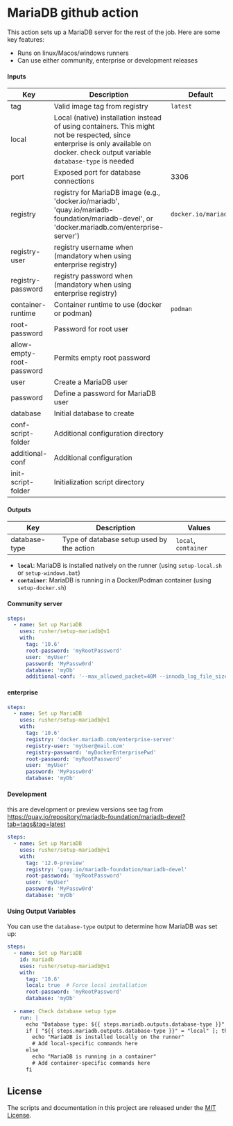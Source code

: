 # MariaDB github action

This action sets up a MariaDB server for the rest of the job. Here are some
key features:

* Runs on linux/Macos/windows runners
* Can use either community, enterprise or development releases

#### Inputs

| Key                       | Description                                                                                                                                   | Default             | Required |
|---------------------------|-----------------------------------------------------------------------------------------------------------------------------------------------|---------------------|----------|
| tag                       | Valid image tag from registry                                                                                                                 | `latest`            | No       |
| local                     | Local (native) installation instead of using containers. This might not be respected, since enterprise is only available on docker. check output variable `database-type` is needed                                                                                     |                     | No       |
| port                      | Exposed port for database connections                                                                                                         | 3306                | No       |
| registry                  | registry for MariaDB image (e.g., 'docker.io/mariadb', 'quay.io/mariadb-foundation/mariadb-devel', or 'docker.mariadb.com/enterprise-server') | `docker.io/mariadb` | No       |
| registry-user             | registry username when (mandatory when using enterprise registry)                                                                             |                     | No       |
| registry-password         | registry password when (mandatory when using enterprise registry)                                                                             |                     | No       |
| container-runtime         | Container runtime to use (docker or podman)                                                                                                   | `podman`            | No       |
| root-password             | Password for root user                                                                                                                        |                     | No       |
| allow-empty-root-password | Permits empty root password                                                                                                                   |                     | No       |
| user                      | Create a MariaDB user                                                                                                                         |                     | No       |
| password                  | Define a password for MariaDB user                                                                                                            |                     | No       |
| database                  | Initial database to create                                                                                                                    |                     | No       |
| conf-script-folder        | Additional configuration directory                                                                                                            |                     | No       |
| additional-conf           | Additional configuration                                                                                                                      |                     | No       |
| init-script-folder        | Initialization script directory                                                                                                               |                     | No       |

#### Outputs

| Key           | Description                                                                                         | Values               |
|---------------|-----------------------------------------------------------------------------------------------------|----------------------|
| database-type | Type of database setup used by the action                                                          | `local`, `container` |

- **`local`**: MariaDB is installed natively on the runner (using `setup-local.sh` or `setup-windows.bat`)
- **`container`**: MariaDB is running in a Docker/Podman container (using `setup-docker.sh`)

#### Community server

```yaml
steps:
  - name: Set up MariaDB
    uses: rusher/setup-mariadb@v1
    with:
      tag: '10.6'
      root-password: 'myRootPassword'
      user: 'myUser'
      password: 'MyPassw0rd'
      database: 'myDb'
      additional-conf: '--max_allowed_packet=40M --innodb_log_file_size=400M'
```

#### enterprise

```yaml
steps:
  - name: Set up MariaDB
    uses: rusher/setup-mariadb@v1
    with:
      tag: '10.6'
      registry: 'docker.mariadb.com/enterprise-server'
      registry-user: 'myUser@mail.com'
      registry-password: 'myDockerEnterprisePwd'
      root-password: 'myRootPassword'
      user: 'myUser'
      password: 'MyPassw0rd'
      database: 'myDb' 
```

#### Development

this are development or preview versions 
see tag from https://quay.io/repository/mariadb-foundation/mariadb-devel?tab=tags&tag=latest

```yaml
steps:
  - name: Set up MariaDB
    uses: rusher/setup-mariadb@v1
    with:
      tag: '12.0-preview'
      registry: 'quay.io/mariadb-foundation/mariadb-devel'
      root-password: 'myRootPassword'
      user: 'myUser'
      password: 'MyPassw0rd'
      database: 'myDb' 
```

#### Using Output Variables

You can use the `database-type` output to determine how MariaDB was set up:

```yaml
steps:
  - name: Set up MariaDB
    id: mariadb
    uses: rusher/setup-mariadb@v1
    with:
      tag: '10.6'
      local: true  # Force local installation
      root-password: 'myRootPassword'
      database: 'myDb'
      
  - name: Check database setup type
    run: |
      echo "Database type: ${{ steps.mariadb.outputs.database-type }}"
      if [ "${{ steps.mariadb.outputs.database-type }}" = "local" ]; then
        echo "MariaDB is installed locally on the runner"
        # Add local-specific commands here
      else
        echo "MariaDB is running in a container"
        # Add container-specific commands here
      fi
```

## License

The scripts and documentation in this project are released under the
[MIT License](LICENSE).